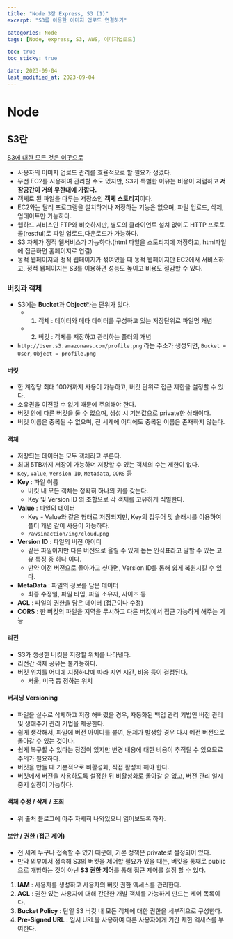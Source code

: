 ```yaml
---
title: "Node 3장 Express, S3 (1)"
excerpt: "S3를 이용한 이미지 업로드 연결하기"

categories: Node
tags: [Node, express, S3, AWS, 이미지업로드]

toc: true
toc_sticky: true

date: 2023-09-04
last_modified_at: 2023-09-04
---
```


# Node

## S3란

[S3에 대한 모든 것은 이곳으로](https://inpa.tistory.com/entry/AWS-%F0%9F%93%9A-S3-%EB%B2%84%ED%82%B7-%EC%83%9D%EC%84%B1-%EC%82%AC%EC%9A%A9%EB%B2%95-%EC%8B%A4%EC%A0%84-%EA%B5%AC%EC%B6%95)

- 사용자의 이미지 업로드 관리를 효율적으로 할 필요가 생겼다.
- 우선 EC2를 사용하여 관리할 수도 있지만, S3가 특별한 이유는 비용이 저렴하고 **저장공간이 거의 무한대에 가깝다.**
- 객체로 된 파일을 다루는 저장소인 **객체 스토리지**이다.
- EC2와는 달리 프로그램을 설치하거나 저장하는 기능은 없으며, 파일 업로드, 삭제, 업데이트만 가능하다.
- 웹하드 서비스인 FTP와 비슷하지만, 별도의 클라이언트 설치 없이도 HTTP 프로토콜(restful)로 파일 업로드,다운로드가 가능하다.
- S3 자체가 정적 웹서비스가 가능하다.(html 파일을 스토리지에 저장하고, html파일에 접근하면 홈페이지로 연결)
- 동적 웹페이지와 정적 웹페이지가 섞여있을 때 동적 웹페이지만 EC2에서 서비스하고, 정적 웹페이지는 S3를 이용하면 성능도 높이고 비용도 절감할 수 있다.

### 버킷과 객체

- S3에는 **Bucket**과 **Object**라는 단위가 있다.
  - 1. 객체 : 데이터와 메타 데이터를 구성하고 있는 저장단위로 파일명 개념
  - 2. 버킷 : 객체를 저장하고 관리하는 폴더의 개념
- `http://User.s3.amazonaws.com/profile.png` 라는 주소가 생성되면, `Bucket = User`, `Object = profile.png`

#### 버킷

- 한 계정당 최대 100개까지 사용이 가능하고, 버킷 단위로 접근 제한을 설정할 수 있다.
- 소유권을 이전할 수 없기 때문에 주의해야 한다.
- 버킷 안에 다른 버킷을 둘 수 없으며, 생성 시 기본값으로 private한 상태이다.
- 버킷 이름은 중복될 수 없으며, 전 세계에 어디에도 중복된 이름은 존재하지 않는다.

#### 객체

- 저장되는 데이터는 모두 객체라고 부른다.
- 최대 5TB까지 저장이 가능하며 저장할 수 있는 객체의 수는 제한이 없다.
- `Key`, `Value`, `Version ID`, `Metadata`, `CORS` 등
- **Key** : 파일 이름
  - 버킷 내 모든 객체는 정확히 하나의 키를 갖는다.
  - Key 및 Version ID 의 조합으로 각 객체를 고유하게 식별한다.
- **Value** : 파일의 데이터
  - Key - Value와 같은 형태로 저장되지만, Key의 접두어 및 슬래시를 이용하여 폴더 개념 같이 사용이 가능하다.
  - `/awsinaction/img/cloud.png`
- **Version ID** : 파일의 버전 아이디
  - 같은 파일이지만 다른 버전으로 올릴 수 있게 돕는 인식표라고 말할 수 있는 고유 특징 중 하나 이다.
  - 만약 이전 버전으로 돌아가고 싶다면, Version ID를 통해 쉽게 복원시킬 수 있다.
- **MetaData** : 파일의 정보를 담은 데이터
  - 최종 수정일, 파일 타입, 파일 소유자, 사이즈 등
- **ACL** : 파일의 권한을 담은 데이터 (접근이나 수정)
- **CORS** : 한 버킷의 파일을 지역을 무시하고 다른 버킷에서 접근 가능하게 해주는 기능

#### 리전

- S3가 생성한 버킷을 저장할 위치를 나타낸다.
- 리전간 객체 공유는 불가능하다.
- 버킷 위치를 어디에 지정하냐에 따라 지연 시간, 비용 등이 결정된다.
  - 서울, 미국 등 정하는 위치

#### 버저닝 Versioning

- 파일을 실수로 삭제하고 저장 해버렸을 경우, 자동화된 백업 관리 기법인 버전 관리 및 생애주기 관리 기법을 제공한다.
- 쉽게 생각해서, 파일에 버전 아이디를 붙여, 문제가 발생할 경우 다시 예전 버전으로 돌아갈 수 있는 것이다.
- 쉽게 복구할 수 있다는 장점이 있지만 변경 내용에 대한 비용이 추적될 수 있으므로 주의가 필요하다.
- 버킷을 만들 때 기본적으로 비활성화, 직접 활성화 해야 한다.
- 버킷에서 버전을 사용하도록 설정한 뒤 비활성화로 돌아갈 순 없고, 버전 관리 일시 중지 설정이 가능하다.

#### 객체 수정 / 삭제 / 조회

- 위 출처 블로그에 아주 자세히 나와있으니 읽어보도록 하자.

#### 보안 / 권한 (접근 제어)

- 전 세계 누구나 접속할 수 있기 때문에, 기본 정책은 private로 설정되어 있다.
- 만약 외부에서 접속해 S3의 버킷을 제어할 필요가 있을 때는, 버킷을 통째로 public으로 개방하는 것이 아닌 **S3 권한 제어**를 통해 접근 제어를 설정 할 수 있다.

1. **IAM** : 사용자를 생성하고 사용자의 버킷 권한 엑세스를 관리한다.
2. **ACL** : 권한 있는 사용자에 대해 간단한 개발 객체를 가능하게 만드는 제어 목록이다.
3. **Bucket Policy** : 단일 S3 버킷 내 모든 객체에 대한 권한을 세부적으로 구성한다.
4. **Pre-Signed URL** : 임시 URL을 사용하여 다른 사용자에게 기간 제한 엑세스를 부여한다.
